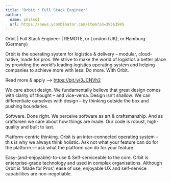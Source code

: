 ```yaml
---
title: "Orbit : Full Stack Engineer"
author:
  name: philmo1
  url: https://news.ycombinator.com/item?id=39563945
---
```

Orbit | Full Stack Engineer | REMOTE, or London (UK), or Hamburg (Germany)

Orbit is the operating system for logistics &amp; delivery – modular, cloud-native, made for pros. We strive to make the world of logistics a better place by providing the world’s leading logistics operating system and helping companies to achieve more with less: Do more. With Orbit.

Read more &amp; apply --&gt; <a href="https:&#x2F;&#x2F;bit.ly&#x2F;3JCNVh2" rel="nofollow">https:&#x2F;&#x2F;bit.ly&#x2F;3JCNVh2</a>

We care about design. We fundamentally believe that great design comes with clarity of thought – and vice-versa. Design isn’t shallow: We can differentiate ourselves with design – by thinking outside the box and pushing boundaries.

Software. Done right. We perceive software as art &amp; craftsmanship. And as craftsmen we care about how things are made. Our code is robust, high-quality and built to last.

Platform-centric thinking. Orbit is an inter-connected operating system – this is why we always think holistic. Ask not what your feature can do for the platform — ask what the platform can do for your feature.

Easy-(and-enjoyable)-to-use &amp; Self-serviceable to the core. Orbit is enterprise-grade technology and used in complex organisations. Although Orbit is ‘Made for Pros’, ease of use, enjoyable UX and self-service capabilities are non-negotiable.
